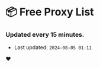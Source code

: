 # :package: Free Proxy List
### Updated every 15 minutes.

- Last updated: `2024-08-05 01:11`

:heart:
